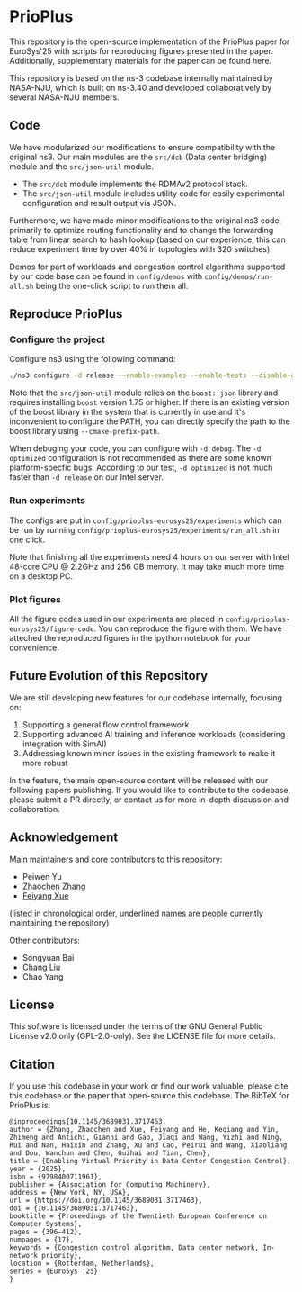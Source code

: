 # PrioPlus

This repository is the open-source implementation of the PrioPlus paper for EuroSys'25 with scripts for reproducing figures presented in the paper. Additionally, supplementary materials for the paper can be found here.

This repository is based on the ns-3 codebase internally maintained by NASA-NJU, which is built on ns-3.40 and developed collaboratively by several NASA-NJU members.

## Code

We have modularized our modifications to ensure compatibility with the original ns3. Our main modules are the `src/dcb` (Data center bridging) module and the `src/json-util` module. 

- The `src/dcb` module implements the RDMAv2 protocol stack.
- The `src/json-util` module includes utility code for easily experimental configuration and result output via JSON.

Furthermore, we have made minor modifications to the original ns3 code, primarily to optimize routing functionality and to change the forwarding table from linear search to hash lookup (based on our experience, this can reduce experiment time by over 40% in topologies with 320 switches).

Demos for part of workloads and congestion control algorithms supported by our code base can be found in `config/demos` with `config/demos/run-all.sh` being the one-click script to run them all.

## Reproduce PrioPlus

### Configure the project

Configure ns3 using the following command:

```bash
./ns3 configure -d release --enable-examples --enable-tests --disable-gtk --cmake-prefix-path '/path/to/your/boost/' --enable-mtp
```

Note that the `src/json-util` module relies on the `boost::json` library and requires installing `boost` version 1.75 or higher. If there is an existing version of the boost library in the system that is currently in use and it's inconvenient to configure the PATH, you can directly specify the path to the boost library using `--cmake-prefix-path`.

When debuging your code, you can configure with `-d debug`. The `-d optimized` configuration is not recommended as there are some known platform-specfic bugs. According to our test, `-d optimized` is not much faster than `-d release` on our Intel server.

### Run experiments

The configs are put in `config/prioplus-eurosys25/experiments` which can be run by running `config/prioplus-eurosys25/experiments/run_all.sh` in one click. 

Note that finishing all the experiments need 4 hours on our server with Intel 48-core CPU @ 2.2GHz and 256 GB memory. It may take much more time on a desktop PC.

### Plot figures

All the figure codes used in our experiments are placed in `config/prioplus-eurosys25/figure-code`. You can reproduce the figure with them. We have atteched the reproduced figures in the ipython notebook for your convenience.

## Future Evolution of this Repository

We are still developing new features for our codebase internally, focusing on:

1. Supporting a general flow control framework
2. Supporting advanced AI training and inference workloads (considering integration with SimAI)
3. Addressing known minor issues in the existing framework to make it more robust

In the feature, the main open-source content will be released with our following papers publishing. If you would like to contribute to the codebase, please submit a PR directly, or contact us for more in-depth discussion and collaboration.

## Acknowledgement

Main maintainers and core contributors to this repository:

- Peiwen Yu
- <ins>Zhaochen Zhang</ins>
- <ins>Feiyang Xue</ins>

(listed in chronological order, underlined names are people currently maintaining the repository)

Other contributors:

- Songyuan Bai
- Chang Liu
- Chao Yang

## License

This software is licensed under the terms of the GNU General Public License v2.0 only (GPL-2.0-only). See the LICENSE file for more details.

## Citation

If you use this codebase in your work or find our work valuable, please cite this codebase or the paper that open-source this codebase. The BibTeX for PrioPlus is:

```
@inproceedings{10.1145/3689031.3717463,
author = {Zhang, Zhaochen and Xue, Feiyang and He, Keqiang and Yin, Zhimeng and Antichi, Gianni and Gao, Jiaqi and Wang, Yizhi and Ning, Rui and Nan, Haixin and Zhang, Xu and Cao, Peirui and Wang, Xiaoliang and Dou, Wanchun and Chen, Guihai and Tian, Chen},
title = {Enabling Virtual Priority in Data Center Congestion Control},
year = {2025},
isbn = {9798400711961},
publisher = {Association for Computing Machinery},
address = {New York, NY, USA},
url = {https://doi.org/10.1145/3689031.3717463},
doi = {10.1145/3689031.3717463},
booktitle = {Proceedings of the Twentieth European Conference on Computer Systems},
pages = {396–412},
numpages = {17},
keywords = {Congestion control algorithm, Data center network, In-network priority},
location = {Rotterdam, Netherlands},
series = {EuroSys '25}
}
```